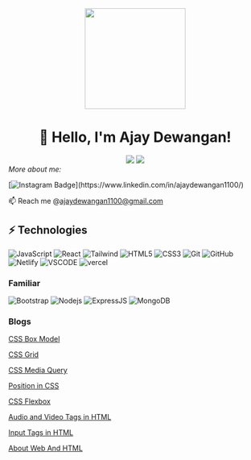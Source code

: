 <!---
ajaydewangan1100/ajaydewangan1100 is a ✨ special ✨ repository because its `README.md` (this file) appears on your GitHub profile.
You can click the Preview link to take a look at your changes.
--->
<div align='center'>
<img src="https://capsule-render.vercel.app/api?type=waving&height=200&text=Hello_World;%20&fontAlign=75&fontAlignY=40&color=gradient" height="200"/>

# 👋 Hello, I'm Ajay Dewangan! 
<!--
# 👋 Hello, I'm [Ajay Dewangan](https://vidya-sagar-portfolio.netlify.app/)! 
-->

<img src="https://readme-typing-svg.herokuapp.com/?color=016EEA&width=300&vCenter=true&lines=Hello+World!;I+am+Front+end+developer;I+love+JavaScript" />
<img src="https://user-images.githubusercontent.com/73097560/115834477-dbab4500-a447-11eb-908a-139a6edaec5c.gif">

</div>
 <i >More about me:</i>

[![Instagram Badge](https://img.shields.io/badge/LinkedIn-%230077B5.svg?&style=flat-square&logo=linkedin&logoColor=black")](https://www.linkedin.com/in/ajaydewangan1100/)
<p>
<!--  <a href="https://vidya-sagar-portfolio.netlify.app/" target="_blank"><img src="https://img.shields.io/badge/My_Website-%230A0A0A.svg?&style=flat-square&logo=DEV.to&logoColor=white" alt="Website"></a> -->
</p>


📫 Reach me @ajaydewangan1100@gmail.com

## ⚡ Technologies

![JavaScript](https://img.shields.io/badge/-JavaScript-black?style=flat-square&logo=javascript)
![React](https://img.shields.io/badge/-React-black?style=flat-square&logo=react)
![Tailwind](https://img.shields.io/badge/-tailwind-black?style=flat-square&logo=tailwind-css)
![HTML5](https://img.shields.io/badge/-HTML5-black?style=flat-square&logo=html5&logoColor=white)
![CSS3](https://img.shields.io/badge/-CSS3-black?style=flat-square&logo=css3)
![Git](https://img.shields.io/badge/-Git-black?style=flat-square&logo=git)
![GitHub](https://img.shields.io/badge/-GitHub-181717?style=flat-square&logo=github)
![Netlify](https://img.shields.io/badge/-netlify-black?style=flat-square&logo=netlify)
![VSCODE](https://img.shields.io/badge/-VSCode-181717?style=flat-square&logo=visual-studio-code)
![vercel](https://img.shields.io/badge/-vercel-black?style=flat-square&logo=vercel)

### Familiar
![Bootstrap](https://img.shields.io/badge/-Bootstrap-black?style=flat-square&logo=bootstrap)
![Nodejs](https://img.shields.io/badge/-Nodejs-black?style=flat-square&logo=Node.js)
![ExpressJS](https://img.shields.io/badge/-ExpressJS-black?style=flat-square&logo=Express)
![MongoDB](https://img.shields.io/badge/-MongoDB-black?style=flat-square&logo=mongodb)

### Blogs 
[CSS Box Model](https://ajaydewangan.hashnode.dev/css-box-model)

[CSS Grid](https://ajaydewangan.hashnode.dev/css-grid)

[CSS Media Query](https://ajaydewangan.hashnode.dev/css-media-query)

[Position in CSS](https://ajaydewangan.hashnode.dev/position-in-css)

[CSS Flexbox](https://ajaydewangan.hashnode.dev/css-flexbox)

[Audio and Video Tags in HTML](https://ajaydewangan.hashnode.dev/audio-and-video-tags-in-html)

[Input Tags in HTML](https://ajaydewangan.hashnode.dev/input-tags-in-html)

[About Web And HTML](https://ajaydewangan.hashnode.dev/about-web-and-html)


